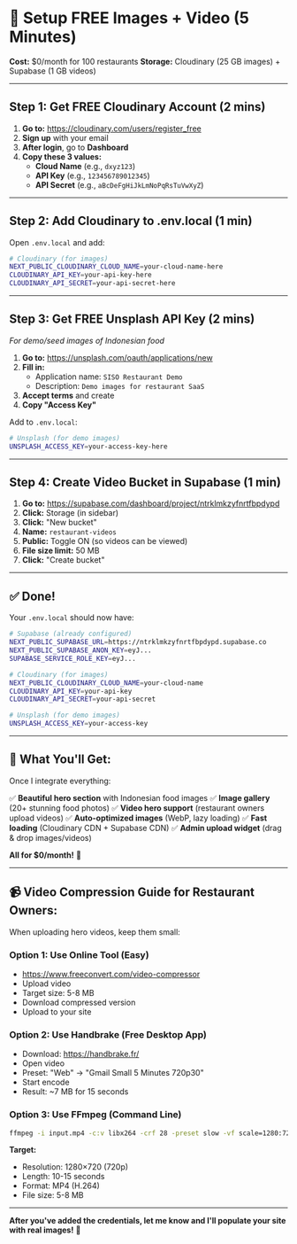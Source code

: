 # 🎨 Setup FREE Images + Video (5 Minutes)

**Cost:** $0/month for 100 restaurants
**Storage:** Cloudinary (25 GB images) + Supabase (1 GB videos)

---

## Step 1: Get FREE Cloudinary Account (2 mins)

1. **Go to:** https://cloudinary.com/users/register_free
2. **Sign up** with your email
3. **After login**, go to **Dashboard**
4. **Copy these 3 values:**
   - **Cloud Name** (e.g., `dxyz123`)
   - **API Key** (e.g., `123456789012345`)
   - **API Secret** (e.g., `aBcDeFgHiJkLmNoPqRsTuVwXyZ`)

---

## Step 2: Add Cloudinary to .env.local (1 min)

Open `.env.local` and add:

```bash
# Cloudinary (for images)
NEXT_PUBLIC_CLOUDINARY_CLOUD_NAME=your-cloud-name-here
CLOUDINARY_API_KEY=your-api-key-here
CLOUDINARY_API_SECRET=your-api-secret-here
```

---

## Step 3: Get FREE Unsplash API Key (2 mins)

*For demo/seed images of Indonesian food*

1. **Go to:** https://unsplash.com/oauth/applications/new
2. **Fill in:**
   - Application name: `SISO Restaurant Demo`
   - Description: `Demo images for restaurant SaaS`
3. **Accept terms** and create
4. **Copy "Access Key"**

Add to `.env.local`:
```bash
# Unsplash (for demo images)
UNSPLASH_ACCESS_KEY=your-access-key-here
```

---

## Step 4: Create Video Bucket in Supabase (1 min)

1. **Go to:** https://supabase.com/dashboard/project/ntrklmkzyfnrtfbpdypd
2. **Click:** Storage (in sidebar)
3. **Click:** "New bucket"
4. **Name:** `restaurant-videos`
5. **Public:** Toggle ON (so videos can be viewed)
6. **File size limit:** 50 MB
7. **Click:** "Create bucket"

---

## ✅ Done!

Your `.env.local` should now have:

```bash
# Supabase (already configured)
NEXT_PUBLIC_SUPABASE_URL=https://ntrklmkzyfnrtfbpdypd.supabase.co
NEXT_PUBLIC_SUPABASE_ANON_KEY=eyJ...
SUPABASE_SERVICE_ROLE_KEY=eyJ...

# Cloudinary (for images)
NEXT_PUBLIC_CLOUDINARY_CLOUD_NAME=your-cloud-name
CLOUDINARY_API_KEY=your-api-key
CLOUDINARY_API_SECRET=your-api-secret

# Unsplash (for demo images)
UNSPLASH_ACCESS_KEY=your-access-key
```

---

## 🎨 What You'll Get:

Once I integrate everything:

✅ **Beautiful hero section** with Indonesian food images
✅ **Image gallery** (20+ stunning food photos)
✅ **Video hero support** (restaurant owners upload videos)
✅ **Auto-optimized images** (WebP, lazy loading)
✅ **Fast loading** (Cloudinary CDN + Supabase CDN)
✅ **Admin upload widget** (drag & drop images/videos)

**All for $0/month!** 🎉

---

## 📹 Video Compression Guide for Restaurant Owners:

When uploading hero videos, keep them small:

### **Option 1: Use Online Tool (Easy)**
- https://www.freeconvert.com/video-compressor
- Upload video
- Target size: 5-8 MB
- Download compressed version
- Upload to your site

### **Option 2: Use Handbrake (Free Desktop App)**
- Download: https://handbrake.fr/
- Open video
- Preset: "Web" → "Gmail Small 5 Minutes 720p30"
- Start encode
- Result: ~7 MB for 15 seconds

### **Option 3: Use FFmpeg (Command Line)**
```bash
ffmpeg -i input.mp4 -c:v libx264 -crf 28 -preset slow -vf scale=1280:720 -c:a aac -b:a 96k output.mp4
```

**Target:**
- Resolution: 1280×720 (720p)
- Length: 10-15 seconds
- Format: MP4 (H.264)
- File size: 5-8 MB

---

**After you've added the credentials, let me know and I'll populate your site with real images!** 🚀
